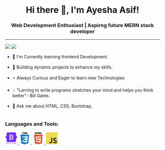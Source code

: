 
<h1 align="center">Hi there 👋, I'm Ayesha Asif!</h1>
<h3 align="center">Web Development Enthusiast | Aspirng future MERN stack developer</h3><hr>
<a href="https://standwithpalestine.vercel.app"><img src="https://standwithpalestine.vercel.app/banner.png"></a>
 <img src="https://github.com/AyeshaAsifDev/AyeshaAsifDev/assets/165193330/5d836b28-9f95-4c53-a086-c33e6690eb7e)">

<ul>
<li>🌱 I'm Currently learning frontend Development.</li><br>

<li>🔭 Building dynamic projects to enhance my skills. </li><br>

<li>⭐ Always Curious and Eager to learn new Technologies</li><br>

<li>💡 "Larning to write programs stretches your mind and helps you think better"- Bill Gates.</li><br>

<li>💬 Ask me about HTML, CSS, Bootstrap, </li><br>
</ul>

<h3 align="left">Languages and Tools:</h3>
<p align="left"> <a href="https://getbootstrap.com" target="_blank" rel="noreferrer"> 
<img src="https://raw.githubusercontent.com/devicons/devicon/master/icons/bootstrap/bootstrap-plain-wordmark.svg" alt="bootstrap" width="40" height="40"/> </a> 
<a href="https://www.w3schools.com/css/" target="_blank" rel="noreferrer">
 <img src="https://raw.githubusercontent.com/devicons/devicon/master/icons/css3/css3-original-wordmark.svg" alt="css3" width="40" height="40"/> </a> 
<a href="https://www.w3.org/html/" target="_blank" rel="noreferrer">
 <img src="https://raw.githubusercontent.com/devicons/devicon/master/icons/html5/html5-original-wordmark.svg" alt="html5" width="40" height="40"/> </a> 
<a href="https://developer.mozilla.org/en-US/docs/Web/JavaScript" target="_blank" rel="noreferrer">
 <img src="https://raw.githubusercontent.com/devicons/devicon/master/icons/javascript/javascript-original.svg" alt="javascript" width="40" height="40"/> </a> </p>

